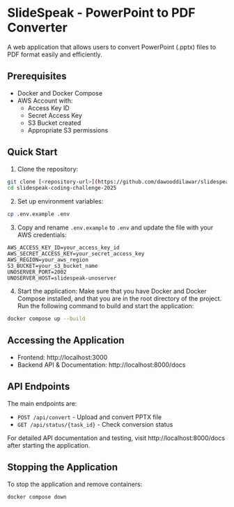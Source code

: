 # SlideSpeak - PowerPoint to PDF Converter

A web application that allows users to convert PowerPoint (.pptx) files to PDF format easily and efficiently.

## Prerequisites

- Docker and Docker Compose
- AWS Account with:
  - Access Key ID
  - Secret Access Key
  - S3 Bucket created
  - Appropriate S3 permissions

## Quick Start

1. Clone the repository:
```bash
git clone [<repository-url>](https://github.com/dawooddilawar/slidespeak-coding-challenge-2025.git)
cd slidespeak-coding-challenge-2025
```

2. Set up environment variables:
```bash
cp .env.example .env
```

3. Copy and rename `.env.example` to `.env` and update the file with your AWS credentials:

```env
AWS_ACCESS_KEY_ID=your_access_key_id
AWS_SECRET_ACCESS_KEY=your_secret_access_key
AWS_REGION=your_aws_region
S3_BUCKET=your_s3_bucket_name
UNOSERVER_PORT=2002
UNOSERVER_HOST=slidespeak-unoserver
```

4. Start the application:
Make sure that you have Docker and Docker Compose installed, and that you are in the root directory of the project.
Run the following command to build and start the application:
```bash
docker compose up --build
```

## Accessing the Application

- Frontend: http://localhost:3000
- Backend API & Documentation: http://localhost:8000/docs

## API Endpoints

The main endpoints are:

- `POST /api/convert` - Upload and convert PPTX file
- `GET /api/status/{task_id}` - Check conversion status

For detailed API documentation and testing, visit http://localhost:8000/docs after starting the application.

## Stopping the Application

To stop the application and remove containers:
```bash
docker compose down
```
